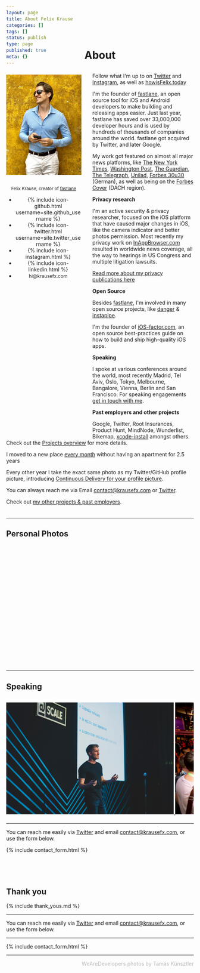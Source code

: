 ```yaml
---
layout: page
title: About Felix Krause
categories: []
tags: []
status: publish
type: page
published: true
meta: {}
---
```


<h1 id="about-header">About</h1>

<div id="leftCol">
  <img src="/assets/FelixKrauseProfilePicture.jpg" width="290" style="margin-bottom: 10px; margin-top: 5px;" />
  <br />
  <p style="text-align: center;"><small style="">Felix Krause, creator of <a href="https://fastlane.tools" target="_blank">fastlane</a></small></p>
  <!-- Social links -->
  <ul id="about-social" class="social-media-list" style="margin-top: 10px; margin-bottom: 30px;">
    <li>
      {% include icon-github.html username=site.github_username %}
    </li>
    <li>
      {% include icon-twitter.html username=site.twitter_username %}
    </li>
    <li>
      {% include icon-instagram.html %}
    </li>
    <li>
      {% include icon-linkedin.html %}
    </li>
    <li>
      <a style="font-size: 90%" href="mailto:hi@krausefx.com">hi@krausefx.com</a>
    </li>
  </ul>
</div>

<div id="rightCol">
  <p>Follow what I'm up to on <a href="https://twitter.com/krausefx">Twitter</a> and <a href="https://instagram.com/KrauseFx">Instagram</a>, as well as <a href="https://howisFelix.today">howisFelix.today</a></p>

  <p>I'm the founder of <a href="https://fastlane.tools" target="_blank">fastlane</a>, an open source tool for iOS and Android developers to make building and releasing apps easier. Just last year, fastlane has saved over 33,000,000 developer hours and is used by hundreds of thousands of companies around the world. fastlane got acquired by Twitter, and later Google.</p>
  
  <p>My work got featured on almost all major news platforms, like <a href="https://www.nytimes.com/2022/08/19/technology/tiktok-browser-tracking.html">The New York Times</a>, <a href="https://www.washingtonpost.com/technology/2022/09/13/facebook-instagram-data-privacy/">Washington Post</a>, <a href="https://www.theguardian.com/technology/2017/oct/12/apple-id-iphone-password-demands-security-flaw-phishing-attack-fake-sign-in-request">The Guardian</a>, <a href="https://www.telegraph.co.uk/technology/2017/10/26/warning-iphone-apps-can-silently-turn-cameras-time/">The Telegraph</a>, <a href="https://www.unilad.co.uk/featured/creepy-apple-loophole-seriously-infringes-on-your-privacy/">Unilad</a>, <a href="https://www.forbes.at/artikel/30u30-2017-felix-krause.html" target="_blank">Forbes 30u30</a> (German), as well as being on the <a href="https://twitter.com/krausefx/status/737989912847224832">Forbes Cover</a> (DACH region).</p>

  <p><b>Privacy research</b></p>

  <p>I'm an active security & privacy researcher, focused on the iOS platform that have caused major changes in iOS, like the camera indicator and better photos permission. Most recently my privacy work on <a href="/blog/announcing-inappbrowsercom-see-what-javascript-commands-get-executed-in-an-in-app-browser">InAppBrowser.com</a> resulted in worldwide news coverage, all the way to hearings in US Congress and multiple litigation lawsuits.
  </p>
  
  <p><a href="/privacy">Read more about my privacy publications here</a></p>

  <p><b>Open Source</b></p>

  <p>Besides <a href="https://fastlane.tools" target="_blank">fastlane</a>, I'm involved in many open source projects, like <a href="https://github.com/danger/danger" target="_blank">danger</a> & <a href="https://instapipe.net">instapipe</a>.</p>

  <p>I'm the founder of <a href="https://ios-factor.com" target="_blank">iOS-factor.com</a>, an open source best-practices guide on how to build and ship high-quality iOS apps.</p>

  <p><b>Speaking</b></p>

  <p>I spoke at various conferences around the world, most recently Madrid, Tel Aviv, Oslo, Tokyo, Melbourne, Bangalore, Vienna, Berlin and San Francisco. For speaking engagements <a href="mailto:contact@krausefx.com">get in touch with me</a>.</p>

  <p><b>Past employers and other projects</b></p>
  <p>Google, Twitter, Root Insurances, Product Hunt, MindNode, Wunderlist, Bikemap, <a href="https://github.com/xcpretty/xcode-install">xcode-install</a> amongst others. Check out the <a href="/projects">Projects overview</a> for more details.</p>

  <p>I moved to a new place <a href="/blog/going-nomad">every month</a> without having an apartment for 2.5 years</p>

  <p>Every other year I take the exact same photo as my Twitter/GitHub profile picture, introducing <a href="/blog/continuous-delivery-for-your-profile-picture">Continuous Delivery for your profile picture</a>.</p>

  <p>You can always reach me via Email <a href="mailto:contact@krausefx.com">contact@krausefx.com</a> or <a href="https://twitter.com/KrauseFx">Twitter</a>.</p>

  <p>Check out <a href="/projects">my other projects & past employers</a>.</p>
</div>

<hr style="margin-top: 35px" />

<h2>Personal Photos</h2>
<div class="imageCarousel" id="personalCarousel">
</div>

<hr />

<h2>Speaking</h2>
<div class="imageCarousel">
  <a href="/assets/speaking/FelixKrause1.jpg" target="_blank">
    <img src="/assets/speaking/FelixKrause1.jpg" alt="Felix Krause (KrauseFx) speaking at conference at Facebook Mobile at Scale in Tel Aviv, Israel" />
  </a>
  <a href="/assets/speaking/FelixKrause4.jpg" target="_blank">
    <img src="/assets/speaking/FelixKrause4.jpg" alt="Felix Krause (KrauseFx) speaking at conference at trySwift in New York" />
  </a>
  <a href="/assets/speaking/FelixKrause2.jpg" target="_blank">
    <img src="/assets/speaking/FelixKrause2.jpg" alt="Felix Krause (KrauseFx) speaking at conference at Facebook Mobile at Scale in Tel Aviv, Israel" />
  </a>
  <a href="/assets/speaking/FelixKrause5.jpg" target="_blank">
    <img src="/assets/speaking/FelixKrause5.jpg" alt="Felix Krause (KrauseFx) speaking at conference at WeAreDevelopers in Vienna, Austria" />
  </a>
  <a href="/assets/speaking/FelixKrause3.jpg" target="_blank">
    <img src="/assets/speaking/FelixKrause3.jpg" alt="Felix Krause (KrauseFx) speaking at conference at Facebook Mobile at Scale in Tel Aviv, Israel" />
  </a>
  <a href="/assets/speaking/FelixKrause6.jpg" target="_blank">
    <img src="/assets/speaking/FelixKrause6.jpg" alt="Felix Krause (KrauseFx) speaking at conference at trySwift in New York" />
  </a>
  <a href="/assets/speaking/FelixKrause7.jpg" target="_blank">
    <img src="/assets/speaking/FelixKrause7.jpg" alt="Felix Krause (KrauseFx) speaking at conference at trySwift in New York" />
  </a>
</div>

<script type="text/javascript">
  var url = "https://backend.howisfelix.today/api.json";

  var xmlHttp = new XMLHttpRequest();
  xmlHttp.onreadystatechange = function() { 
      if (xmlHttp.readyState == 4 && xmlHttp.status == 200) {
        var content = JSON.parse(xmlHttp.responseText)
        var photos = content["recentPhotos"]
        var personalCarousel = document.getElementById("personalCarousel")
        for (let photoIndex in photos) {
          let currentEntry = photos[photoIndex]
          let permalink = currentEntry["permalink"]

          // Since we have that photo right above
          if (currentEntry["ig_id"] == "2774359584489420424") {
            continue;
          }

          var linkNode = document.createElement("a");
          linkNode["href"] = permalink
          linkNode["target"] = "_blank"
          var imageNode = document.createElement("span")
          imageNode["style"] = "background-image: url(" + currentEntry["thumbnail_url"] + ")"
          imageNode.setAttribute("alt", currentEntry["caption"])

          linkNode.appendChild(imageNode)
          personalCarousel.appendChild(linkNode)

          if (photoIndex > 8) {
            break; // We don't want to load all the images
          }
        }
      }
  }
  xmlHttp.open("GET", url, true); // true = asynchronous 
  xmlHttp.send(null);
</script>

---
  
You can reach me easily via <a href="https://twitter.com/KrauseFx">Twitter</a> and email <a href="mailto:contact@krausefx.com">contact@krausefx.com</a>, or use the form below.

{% include contact_form.html %}

<br style="margin-top: 50px" />

<!-- Some weird glitch -->
<span style="opacity: 0">.</span>


## Thank you

{% include thank_yous.md %}

---

You can reach me easily via <a href="https://twitter.com/KrauseFx">Twitter</a> and email <a href="mailto:contact@krausefx.com">contact@krausefx.com</a>, or use the form below.

---

{% include contact_form.html %}

---

<p style="text-align: right; color: #bbb">
  WeAreDevelopers photos by Tamás Künsztler
</p>

<style type="text/css">
  #about-social a {
    text-decoration: none !important;
  }
  .imageCarousel {
    margin-top: 30px;
    height: 310px;
    width: 100%;
    overflow-y: none;
    overflow-x: scroll;
    white-space: nowrap;
  }

  .imageCarousel > a > img {
    height: 300px;
    width: auto;
    max-width: none; /* to override page wide attribute */
    display: inline-block;
  }
  #personalCarousel > a > span {
    /* I didn't spend the time investigating why this is necessary */
    margin-right: 5px;
    height: 300px;
    display: inline-block;
    width: 300px; /* IG pictures should always be square */
    background-size: cover;
    background-repeat: no-repeat;
    background-position: 50% 50%;
  }
  #contactform {
    padding-top: 30px;
  }

  #contactform input[type="email"] {
    width: calc(100% - 20px);
    height: 30px;
    font-size: 16px;
    padding: 10px;
    margin-bottom: 10px;
  }
  #contactform textarea {
    width: calc(100% - 30px);
    height: 100px;
    font-size: 16px;
    border: 1px solid #ccc;
    background-color: #fafafa;
    padding: 15px;
    resize: vertical;
  }
  #contactform input[type="submit"] {
    display: inline-block;
    width: 127px;
    height: 42px;
    background-color: #272727;
    color: white;
    font-weight: 600;
    font-style: normal;
    font-size: 14px;
    border: none;
    margin-top: 10px;
    cursor: pointer;
  }
  #leftCol {
    margin-bottom: 40px;
    margin-right: 30px;
    width: 100%;
    text-align: center;
  }
  #about-header {
    text-align: center;
    margin-bottom: 30px;
    margin-top: -60px
  }
  @media screen and (max-width: 800px) {
    #about-header {
      margin-top: -20px;
      margin-bottom: 10px;
    }
    .imageCarousel {
      height: 190px;
    }
    .imageCarousel > a > img {
      height: 180px;
    }
    #personalCarousel > a > span {
      height: 180px;
      width: 180px;
    }
    #leftCol > img { 
      width: 40%;
    }
    #leftCol > p {
      display: none;
    }
  }
  @media screen and (min-width: 800px) {
    #leftCol {
        width: 40%; 
        float: left;
        height: 940px;
      }
    }
  }
  @media screen and (min-width: 800px) {
    #rightCol {
      width: 55%; 
      float: right;
    }
  }
  }
</style>
